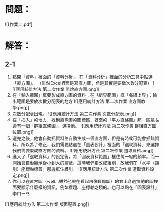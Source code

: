 # 問題：
![[作業二.pdf]]
# 解答：
## 2-1
1. 點開「資料」裡面的「資料分析」，在「資料分析」裡面的分析工具中點選「直方圖」。
（雖然Excel裡面是寫直方圖，但是其實是要做次數分配表）
![[應用統計方法 第二次作業 開啟直方圖.png]]
2. 在「輸入範圍」框要製成直方圖的資料；在「組界範圍」框「每組上界」；輸出範圍是要放次數分配表的地方
![[應用統計方法 第二次作業 直方圖教學.png]]
3. 次數分配表出現。
![[應用統計方法 第二次作業 次數分配表.png]]
4. 在「插入」的地方，找到直條圖的圖標區，裡面的「平方直條圖」那一區最左邊有一個「群組直條圖」，選擇他。
![[應用統計方法 第二次作業 群組直方圖 位置.png]]
5. 選完之後，他會自動抓資料並自動生成一個直方圖，但是有時候可能會抓錯資料，所以為了修正，我們需要點選在「圖表設計」裡面的「選取資料」來選擇我們需要製成直方圖的資料。
![[應用統計方法 第二次作業 選取資料.png]]
6. 進入了「選取資料」的設定後，將「圖表資料範圍」框住每一組的頻率。而一開始會自動顯示從小到大的編號，這時我們更改成組別，故我們在「水平（類別）座標軸標籤」那邊框住組別。
![[應用統計方法 第二次作業 選取資料設定.png]]
7. 你可以在直方圖（well...雖然他現在看起來像長條圖）的右上角選擇他的圖裡面要顯示什麼樣的資訊，例如標題、座標軸之類的。也可以點在「圖表設計」李ㄇㄧㄢ

![[應用統計方法 第二次作業 版面配置.png]]